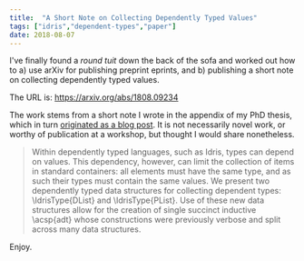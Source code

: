 ```yaml
---
title:  "A Short Note on Collecting Dependently Typed Values"
tags: ["idris","dependent-types","paper"]
date: 2018-08-07
---
```


I've finally found a _round tuit_ down the back of the sofa and worked out how to a) use arXiv for publishing preprint eprints, and b) publishing a short note on collecting dependently typed values.

The URL is: https://arxiv.org/abs/1808.09234


The work stems from a short note I wrote in the appendix of my PhD thesis, which in turn [originated as a blog post](2015-07-05-dependent-lists.html).
It is not necessarily novel work, or worthy of publication at a workshop, but thought I would share nonetheless.

>   Within dependently typed languages, such as Idris, types can depend on values.
>  This dependency, however, can limit the collection of items in standard containers: all elements must have the same type, and as such their types must contain the same values.
>  We present two dependently typed data structures for collecting dependent types: \IdrisType{DList} and \IdrisType{PList}.
>  Use of these new data structures allow for the creation of single succinct inductive \acsp{adt} whose constructions were previously verbose and split across many data structures.

Enjoy.
